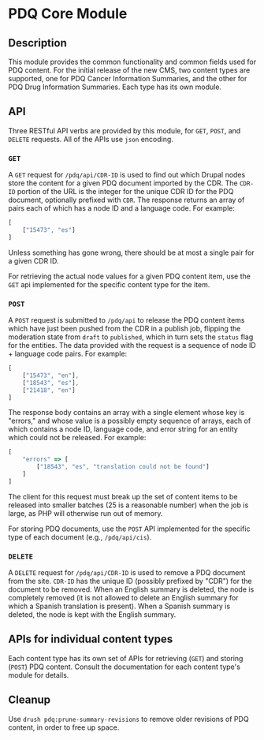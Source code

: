 # PDQ Core Module

## Description

This module provides the common functionality and common fields used
for PDQ content. For the initial release of the new CMS, two content
types are supported, one for PDQ Cancer Information Summaries, and
the other for PDQ Drug Information Summaries. Each type has its own
module.

## API

Three RESTful API verbs are provided by this module, for `GET`, `POST`,
and `DELETE` requests. All of the APIs use `json` encoding.

### `GET`

A `GET` request for `/pdq/api/CDR-ID` is used to find out which Drupal nodes
store the content for a given PDQ document imported by the CDR.  The `CDR-ID`
portion of the URL is the integer for the unique CDR ID for the PDQ document,
optionally prefixed with `CDR`. The response returns an array of pairs each
of which has a node ID and a language code. For example:

```javascript
[
    ["15473", "es"]
]
```

Unless something has gone wrong, there should be at most a single pair for a
given CDR ID.

For retrieving the actual node values for a given PDQ content item, use the
`GET` api implemented for the specific content type for the item.

### `POST`

A `POST` request is submitted to `/pdq/api` to release the PDQ content items
which have just been pushed from the CDR in a publish job, flipping the
moderation state from `draft` to `published`, which in turn sets the `status`
flag for the entities. The data provided with the request is a sequence of
node ID + language code pairs. For example:

```javascript
[
    ["15473", "en"],
    ["18543", "es"],
    ["21418", "en"]
]
```

The response body contains an array with a single element whose key is
"errors," and whose value is a possibly empty sequence of arrays, each
of which contains a node ID, language code, and error string for an
entity which could not be released. For example:

```javascript
[
    "errors" => [
        ["18543", "es", "translation could not be found"]
    ]
]
```

The client for this request must break up the set of content items to be
released into smaller batches (25 is a reasonable number) when the job
is large, as PHP will otherwise run out of memory.

For storing PDQ documents, use the `POST` API implemented for the specific
type of each document (e.g., `/pdq/api/cis`).

### `DELETE`

A `DELETE` request for `/pdq/api/CDR-ID` is used to remove a PDQ document
from the site. `CDR-ID` has the unique ID (possibly prefixed by "CDR")
for the document to be removed. When an English summary is deleted, the
node is completely removed (it is not allowed to delete an English summary
for which a Spanish translation is present). When a Spanish summary is
deleted, the node is kept with the English summary.

## APIs for individual content types

Each content type has its own set of APIs for retrieving (`GET`) and
storing (`POST`) PDQ content. Consult the documentation for each content
type's module for details.

## Cleanup
Use `drush pdq:prune-summary-revisions` to remove older revisions of PDQ
content, in order to free up space.


